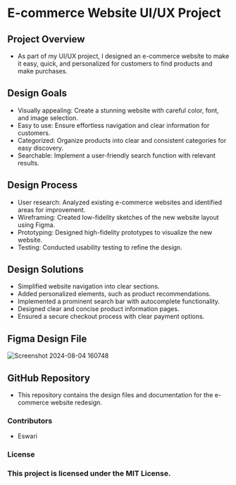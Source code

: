 # E-commerce Website UI/UX Project

## Project Overview
* As part of my UI/UX project, I designed an e-commerce website to make it easy, quick, and personalized for customers to find products and make purchases.

## Design Goals
* Visually appealing: Create a stunning website with careful color, font, and image selection.
* Easy to use: Ensure effortless navigation and clear information for customers.
* Categorized: Organize products into clear and consistent categories for easy discovery.
* Searchable: Implement a user-friendly search function with relevant results.

## Design Process
* User research: Analyzed existing e-commerce websites and identified areas for improvement.
* Wireframing: Created low-fidelity sketches of the new website layout using Figma.
* Prototyping: Designed high-fidelity prototypes to visualize the new website.
* Testing: Conducted usability testing to refine the design.
 
## Design Solutions
* Simplified website navigation into clear sections.
* Added personalized elements, such as product recommendations.
* Implemented a prominent search bar with autocomplete functionality.
* Designed clear and concise product information pages.
* Ensured a secure checkout process with clear payment options.
 
## Figma Design File
![Screenshot 2024-08-04 160748](https://github.com/user-attachments/assets/fbf9c637-e9eb-4b8c-b590-a0f600a3ec10)

## GitHub Repository
* This repository contains the design files and documentation for the e-commerce website redesign.

### Contributors
* Eswari

### License
### This project is licensed under the MIT License.
